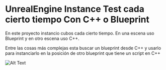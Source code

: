 # UnrealEngine Instance Test cada cierto tiempo Con C++ o Blueprint
En este proyecto instancio cubos cada cierto tiempo.
En una escena uso Blueprint y en otro escena uso C++.

Entre las cosas más complejas esta buscar un blueprint desde C++ y usarlo para instanciarlo en la posición de otro blueprint que tiene un script en
C++

![Alt Text](https://media.giphy.com/media/zovlRSDRL4pprUtEY9/giphy.gif)

